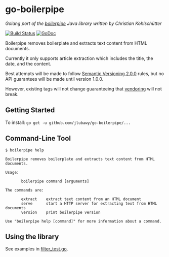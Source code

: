 # go-boilerpipe

_Golang port of the [boilerpipe](https://github.com/kohlschutter/boilerpipe)
Java library written by Christian Kohlschütter_

[![Build Status](https://travis-ci.org/jlubawy/go-boilerpipe.svg?branch=master)](https://travis-ci.org/jlubawy/go-boilerpipe) [![GoDoc](https://godoc.org/github.com/jlubawy/go-boilerpipe?status.svg)](https://godoc.org/github.com/jlubawy/go-boilerpipe)

Boilerpipe removes boilerplate and extracts text content from HTML documents.

Currently it only supports article extraction which includes the title,
the date, and the content.

Best attempts will be made to follow [Semantic Versioning 2.0.0](https://semver.org/spec/v2.0.0.html#semantic-versioning-200) rules,
but no API guarantees will be made until version 1.0.0.

However, existing tags will not change guaranteeing that [vendoring](https://semver.org/spec/v2.0.0.html#semantic-versioning-200) will not break.


## Getting Started

To install: ```go get -u github.com/jlubawy/go-boilerpipe/...```


## Command-Line Tool

    $ boilerpipe help

    Boilerpipe removes boilerplate and extracts text content from HTML documents.

    Usage:

           boilerpipe command [arguments]

    The commands are:

           extract    extract text content from an HTML document
           serve      start a HTTP server for extracting text from HTML documents
           version    print boilerpipe version

    Use "boilerpipe help [command]" for more information about a command.


## Using the library

See examples in [filter_test.go](filter_test.go).
